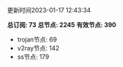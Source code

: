 更新时间2023-01-17 12:43:34

**总订阅: 73**
**总节点: 2245**
**有效节点: 390**
- trojan节点: 69
- v2ray节点: 142
- ss节点: 179
